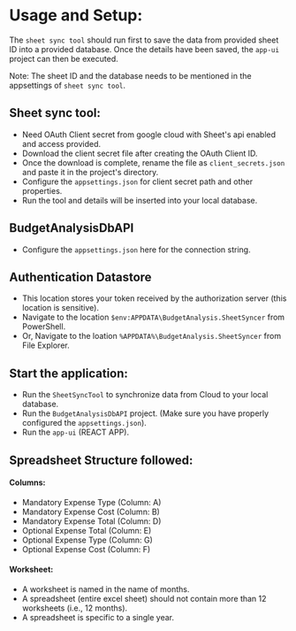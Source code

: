 # Usage and Setup:

The `sheet sync tool` should run first to save the data from provided sheet ID into a provided database. Once the details have been saved, the `app-ui` project can then be executed.

Note: The sheet ID and the database needs to be mentioned in the appsettings of `sheet sync tool`.


## Sheet sync tool:

* Need OAuth Client secret from google cloud with Sheet's api enabled and access provided.
* Download the client secret file after creating the OAuth Client ID.
* Once the download is complete, rename the file as `client_secrets.json` and paste it in the project's directory.
* Configure the `appsettings.json` for client secret path and other properties.
* Run the tool and details will be inserted into your local database.


## BudgetAnalysisDbAPI

* Configure the `appsettings.json` here for the connection string.


## Authentication Datastore

* This location stores your token received by the authorization server (this location is sensitive).
* Navigate to the location `$env:APPDATA\BudgetAnalysis.SheetSyncer` from PowerShell.
* Or, Navigate to the loation `%APPDATA%\BudgetAnalysis.SheetSyncer` from File Explorer.


## Start the application:

* Run the `SheetSyncTool` to synchronize data from Cloud to your local database.
* Run the `BudgetAnalysisDbAPI` project. (Make sure you have properly configured the `appsettings.json`).
* Run the `app-ui` (REACT APP).


## Spreadsheet Structure followed:

#### Columns:

* Mandatory Expense Type (Column: A)
* Mandatory Expense Cost (Column: B)
* Mandatory Expense Total (Column: D)
* Optional Expense Total (Column: E)
* Optional Expense Type (Column: G)
* Optional Expense Cost (Column: F)

#### Worksheet:

* A worksheet is named in the name of months.
* A spreadsheet (entire excel sheet) should not contain more than 12 worksheets (i.e., 12 months).
* A spreadsheet is specific to a single year.